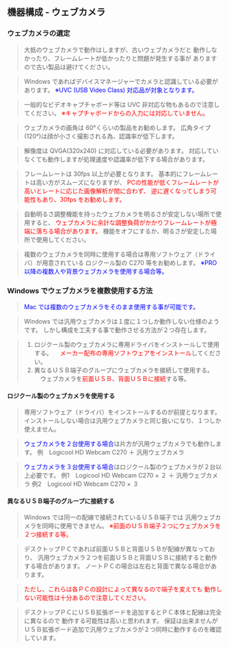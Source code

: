 ## 機器構成 - ウェブカメラ

### ウェブカメラの選定

>大抵のウェブカメラで動作はしますが、古いウェブカメラだと
>動作しなかったり、フレームレートが低かったりと問題が発生する事が
>ありますので古い製品は避けてください。

>Windows であればデバイスマネージャーでカメラと認識している必要があります。
><font color="Blue">※UVC (USB Video Class) 対応品が対象となります。</font>

>一般的なビデオキャプチャボード等は UVC 非対応な物もあるので注意してください。
><font color="Red">※キャプチャボードからの入力には対応していません。</font>


>ウェブカメラの画角は 60°くらいの製品をお勧めします。
>広角タイプ(120°)は顔が小さく撮影される為、認識率が低下します。

>解像度は QVGA(320x240) に対応している必要があります。
>対応していなくても動作しますが処理速度や認識率が低下する場合があります。

>フレームレートは 30fps 以上が必要となります。
>基本的にフレームレートは高い方がスムーズになりますが、
><font color="Red">PCの性能が低くフレームレートが高いとレートに応じた画像解析が間に合わず、
>逆に遅くなってしまう可能性もあり、30fps をお勧めします。</font>

>自動明るさ調整機能を持ったウェブカメラを明るさが安定しない場所で使用すると、
><font color="Red">ウェブカメラに余計な調整負荷がかかりフレームレートが極端に落ちる場合があります。</font>
>機能をオフにするか、明るさが安定した場所で使用してください。


>複数のウェブカメラを同時に使用する場合は専用ソフトウェア（ドライバ）が用意されている
>ロジクール製の C270 等をお勧めします。
><font color="Blue">※PRO 以降の複数人や背景ウェブカメラを使用する場合等。</font>

### Windows でウェブカメラを複数使用する方法

><font color="Blue">Mac では複数のウェブカメラをそのまま使用する事が可能です。</font>

>Windows では汎用ウェブカメラは１度に１つしか動作しない仕様のようです。
>しかし構成を工夫する事で動作させる方法が２つ存在します。

>1. ロジクール製のウェブカメラに専用ドライバをインストールして使用する。
>　<font color="Red">メーカー配布の専用ソフトウェアをインストール</font>してください。
>2. 異なるＵＳＢ端子のグループにウェブカメラを接続して使用する。
>　ウェブカメラを<font color="Red">前面ＵＳＢ、背面ＵＳＢに接続</font>する等。


#### ロジクール製のウェブカメラを使用する

>専用ソフトウェア（ドライバ）をインストールするのが前提となります。
>インストールしない場合は汎用ウェブカメラと同じ扱いになり、１つしか使えません。

><font color="Blue">ウェブカメラを２台使用する場合</font>は片方が汎用ウェブカメラでも動作します。
>例　Logicool HD Webcam C270 ＋ 汎用ウェブカメラ

><font color="Blue">ウェブカメラを３台使用する場合</font>はロジクール製のウェブカメラが２台以上必要です。
>例1　Logicool HD Webcam C270 × ２ ＋ 汎用ウェブカメラ
>例2　Logicool HD Webcam C270 × ３


#### 異なるＵＳＢ端子のグループに接続する

>Windows では同一の配線で接続されているＵＳＢ端子では
>汎用ウェブカメラを同時に使用できません。
><font color="Red">※前面のＵＳＢ端子２つにウェブカメラを２つ接続する等。</font>

>デスクトップＰＣであれば前面ＵＳＢと背面ＵＳＢが配線が異なっており、
>汎用ウェブカメラ２つを前面ＵＳＢと背面ＵＳＢに接続すると動作する場合があります。
>ノートＰＣの場合は左右と背面で異なる場合があります。

><font color="Red">ただし、これらは各ＰＣの設計によって異なるので端子を変えても
>動作しない可能性は十分あるので注意してください。</font>

>デスクトップＰＣにＵＳＢ拡張ボードを追加するとＰＣ本体と配線は完全に異なるので
>動作する可能性は高いと思われます。
>保証は出来ませんがＵＳＢ拡張ボード追加で汎用ウェブカメラが２つ同時に動作するのを確認しています。

